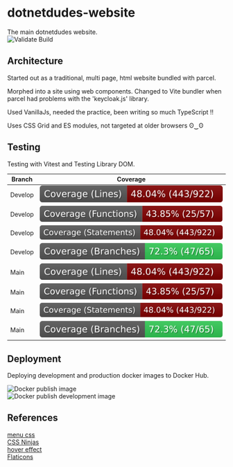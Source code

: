 # dotnetdudes-website

The main dotnetdudes website.  
![Validate Build](https://github.com/dotnetdudes/dotnetdudes-vite-website/actions/workflows/validation.yml/badge.svg)

## Architecture
Started out as a traditional, multi page, html website bundled with parcel.  

Morphed into a site using web components. Changed to Vite bundler when parcel had problems with the 'keycloak.js' library.  

Used VanillaJs, needed the practice, been writing so much TypeScript !!

Uses CSS Grid and ES modules, not targeted at older browsers ʘ‿ʘ  

## Testing
Testing with Vitest and Testing Library DOM.

| Branch | Coverage |
|--------|------------|
| Develop | ![Lines](https://raw.githubusercontent.com/dotnetdudes/dotnetdudes-vite-website/develop/badge-lines.svg) |
| Develop | ![Functions](https://raw.githubusercontent.com/dotnetdudes/dotnetdudes-vite-website/develop/badge-functions.svg) |
| Develop | ![Statements](https://raw.githubusercontent.com/dotnetdudes/dotnetdudes-vite-website/develop/badge-statements.svg) |
| Develop | ![Branches](https://raw.githubusercontent.com/dotnetdudes/dotnetdudes-vite-website/develop/badge-branches.svg) |
| Main | ![Lines](https://raw.githubusercontent.com/dotnetdudes/dotnetdudes-vite-website/main/badge-lines.svg) |
| Main | ![Functions](https://raw.githubusercontent.com/dotnetdudes/dotnetdudes-vite-website/main/badge-functions.svg) |
| Main | ![Statements](https://raw.githubusercontent.com/dotnetdudes/dotnetdudes-vite-website/main/badge-statements.svg) |
| Main | ![Branches](https://raw.githubusercontent.com/dotnetdudes/dotnetdudes-vite-website/main/badge-branches.svg) |

## Deployment
Deploying development and production docker images to Docker Hub.  

![Docker publish image](https://github.com/dotnetdudes/dotnetdudes-vite-website/actions/workflows/docker-publish.yml/badge.svg)  
![Docker publish development image](https://github.com/dotnetdudes/dotnetdudes-vite-website/actions/workflows/docker-publish-develop.yml/badge.svg)  

## References

[menu css](https://blog.logrocket.com/create-responsive-mobile-menu-with-css-no-javascript/)  
[CSS Ninjas](https://codepen.io/LukyVj/pen/kMOKXw)  
[hover effect](https://codepen.io/Greyvy/pen/ExVwGZ)  
[Flaticons](https://www.flaticon.com/icon-fonts-most-downloaded?weight=regular&type=uicon)
